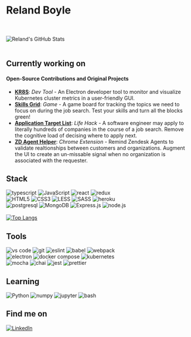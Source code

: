 # Reland Boyle
<br><br>
![Reland's GitHub Stats](https://github-readme-stats.vercel.app/api?username=relandboyle&include_all_commits=true&count_private=true&show_icons=true&theme=tokyonight&hide=issues,contribs)
<br><br>
## Currently working on
#### Open-Source Contributions and Original Projects
- [**KR8S**](https://github.com/open-source-labs/kr8s): *Dev Tool* - An Electron developer tool to monitor and visualize Kubernetes cluster metrics in a user-friendly GUI.
- [**Skills Grid**](https://github.com/relandboyle/interview-skills-grid): *Game* - A game board for tracking the topics we need to focus on during the job search. Test your skills and turn all the blocks green!
- [**Application Target List**](https://github.com/relandboyle/application-list-generator): *Life Hack* - A software engineer may apply to literally hundreds of companies in the course of a job search. Remove the cognitive load of decising where to apply next.
- [**ZD Agent Helper**](https://github.com/relandboyle/ZD-Agent-Helper): *Chrome Extension* - Remind Zendesk Agents to validate realtionships between customers and organizations. Augment the UI to create an un-missable signal when no organization is associated with the requester.

## Stack

![typescript](https://img.shields.io/badge/TypeScript-007ACC?style=for-the-badge&logo=typescript&logoColor=white)
![JavaScript](https://img.shields.io/badge/JavaScript_ES12-F7DF1E?style=for-the-badge&logo=javascript&logoColor=black)
![react](https://img.shields.io/badge/React-20232A?style=for-the-badge&logo=react&logoColor=61DAFB)
![redux](https://img.shields.io/badge/Redux-593D88?style=for-the-badge&logo=redux&logoColor=white)
\
![HTML5](https://img.shields.io/badge/HTML5-E34F26?style=for-the-badge&logo=html5&logoColor=white)
![CSS3](https://img.shields.io/badge/CSS3-1572B6?style=for-the-badge&logo=css3&logoColor=white)
![LESS](https://img.shields.io/badge/Less-004daa?style=for-the-badge&logo=csswizardry&logoColor=white)
![SASS](https://img.shields.io/badge/Sass-CC6699?style=for-the-badge&logo=sass&logoColor=white)
![heroku](https://img.shields.io/badge/Heroku-430098?style=for-the-badge&logo=heroku&logoColor=white)
\
![postgresql](https://img.shields.io/badge/PostgreSQL-316192?style=for-the-badge&logo=postgresql&logoColor=white)
![MongoDB](https://img.shields.io/badge/MongoDB-4EA94B?style=for-the-badge&logo=mongodb&logoColor=white)
![Express.js](https://img.shields.io/badge/Express.js-404D59?style=for-the-badge&logo=express&logoColor=white)
![node.js](https://img.shields.io/badge/Node.js-43853D?style=for-the-badge&logo=node.js&logoColor=white)
\
\
[![Top Langs](https://github-readme-stats.vercel.app/api/top-langs/?username=relandboyle&layout=compact&langs_count=10&theme=tokyonight)](https://github.com/relandboyle/)

## Tools

![vs code](https://img.shields.io/badge/VSCode-007acc?style=for-the-badge&logo=visual-studio-code&logoColor=white)
![git](https://img.shields.io/badge/Git-F05032?style=for-the-badge&logo=Git&logoColor=white)
![eslint](https://img.shields.io/badge/ESLint-4B32C3?style=for-the-badge&logo=Eslint&logoColor=white)
![babel](https://img.shields.io/badge/Babel-F9DC3E?style=for-the-badge&logo=babel&logoColor=white)
![webpack](https://img.shields.io/badge/Webpack-8DD6F9?style=for-the-badge&logo=Webpack&logoColor=white)
\
![electron](https://img.shields.io/badge/Electron-47848F?style=for-the-badge&logo=electron&logoColor=white)
![docker compose](https://img.shields.io/badge/Docker_Compose-2496ED?style=for-the-badge&logo=docker&logoColor=white)
![kubernetes](https://img.shields.io/badge/kubernetes-326CE5?style=for-the-badge&logo=kubernetes&logoColor=white)
\
![mocha](https://img.shields.io/badge/Mocha-8D6748?style=for-the-badge&logo=Mocha&logoColor=white)
![chai](https://img.shields.io/badge/Chai-A30701?style=for-the-badge&logo=Chai&logoColor=white)
![jest](https://img.shields.io/badge/Jest-C21325?style=for-the-badge&logo=Jest&logoColor=white)
![prettier](https://img.shields.io/badge/Prettier-F7B93E?style=for-the-badge&logo=prettier&logoColor=white)

## Learning

![Python](https://img.shields.io/badge/Python-F37626?style=for-the-badge&logo=python&logoColor=white)
![numpy](https://img.shields.io/badge/Numpy-013243?style=for-the-badge&logo=numpy&logoColor=white)
![jupyter](https://img.shields.io/badge/Jupyter-F37626?style=for-the-badge&logo=jupyter&logoColor=white)
![bash](https://img.shields.io/badge/BASH-4EAA25?style=for-the-badge&logo=gnubash&logoColor=white)

## Find me on

[![LinkedIn](https://img.shields.io/badge/LinkedIn-0077B5?style=for-the-badge&logo=linkedin&logoColor=white)](https://linkedin.com/in/relandboyle)
